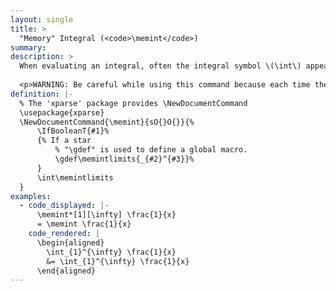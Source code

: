 ```yaml
---
layout: single
title: >
  "Memory" Integral (<code>\memint</code>)
summary: 
description: >
  When evaluating an integral, often the integral symbol \(\int\) appears with the same limits repeatedly. A "memory" command <code>\memint</code> allows for the limits to be typed once when the integral first appears and omitted thereafter. In particular, there are two versions of <code>\memint</code>: a starred version <code>\memint*[&lt;lower limit&gt;][&lt;upper limit&gt;]</code> records the lower limit <code>&lt;lower limit&gt;</code> and the upper limit <code>&lt;lower limit&gt;</code> into memory. From then on, the unstarred version <code>\memint</code> will insert a integral with the recorded limits. In addition to saving time typing, <code>\memint</code> simplifies the LaTeX code, so it is easier to edit and find mistakes. 
  
  <p>WARNING: Be careful while using this command because each time the starred version is called, it changes the definition for all of the unstarred versions until the next starred version. Thus, if you add <code>\memlim*</code> into the middle of text where you are already using  <code>\memlim</code> with a different definition, you can unintentionally change the rendered equations. For this reason, I restrict the usage of each remembered command to a single equation.</p>
definition: |- 
  % The 'xparse' package provides \NewDocumentCommand
  \usepackage{xparse}
  \NewDocumentCommand{\memint}{sO{}O{}}{%
      \IfBooleanT{#1}%
      {% If a star
          % "\gdef" is used to define a global macro.
          \gdef\memintlimits{_{#2}^{#3}}%
      }
      \int\memintlimits
  }
examples:
  - code_displayed: |-
      \memint*[1][\infty] \frac{1}{x} 
      = \memint \frac{1}{x}
    code_rendered: |
      \begin{aligned}
        \int_{1}^{\infty} \frac{1}{x} 
        &= \int_{1}^{\infty} \frac{1}{x}
      \end{aligned}
---
```

